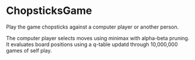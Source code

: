 # ChopsticksGame
Play the game chopsticks against a computer player or another person.

The computer player selects moves using minimax with alpha-beta pruning.
It evaluates board positions using a q-table updatd through 10,000,000 
games of self play.
